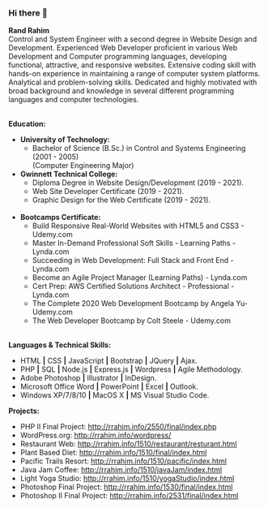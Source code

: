 ### Hi there 👋

<!--
**randrahim/randrahim** is a ✨ _special_ ✨ repository because its `README.md` (this file) appears on your GitHub profile. -->
<b>Rand Rahim</b><br>
Control and System Engineer with a second degree in Website Design and Development. Experienced Web Developer proficient in various Web Development and Computer programming languages, developing functional, attractive, and responsive websites. Extensive coding skill with hands-on experience in maintaining a range of computer system platforms. Analytical and problem-solving skills. Dedicated and highly motivated with broad background and knowledge in several different programming languages and computer technologies. <br><br>

<b>Education:</b>
- <b>University of Technology:</b>
  - Bachelor of Science (B.Sc.) in Control and Systems Engineering  (2001 - 2005)<br>
    (Computer Engineering Major)
- <b>Gwinnett Technical College:</b>
  - Diploma Degree in Website Design/Development (2019 - 2021).
  - Web Site Developer Certificate (2019 - 2021).
  - Graphic Design for the Web Certificate (2019 - 2021).<br><br>
- <b>Bootcamps Certificate:</b>
  - Build Responsive Real-World Websites with HTML5 and CSS3 - Udemy.com		
  - Master In-Demand Professional Soft Skills - Learning Paths - Lynda.com 		
  - Succeeding in Web Development: Full Stack and Front End - Lynda.com 		
  - Become an Agile Project Manager (Learning Paths) - Lynda.com	
  - Cert Prep: AWS Certified Solutions Architect - Professional - Lynda.com		
  - The Complete 2020 Web Development Bootcamp by Angela Yu- Udemy.com			
  - The Web Developer Bootcamp by Colt Steele - Udemy.com		<br><br>


<b>Languages & Technical Skills:</b>
- HTML <b>|</b> CSS <b>|</b> JavaScript <b>|</b> Bootstrap <b>|</b> JQuery <b>|</b> Ajax.
- PHP <b>|</b> SQL <b>|</b> Node.js <b>|</b> Express.js <b>|</b> Wordpress <b>|</b> Agile Methodology.
- Adobe Photoshop <b>|</b> Illustrator <b>|</b> InDesign.
- Microsoft Office Word <b>|</b> PowerPoint <b>|</b> Excel <b>|</b> Outlook.
- Windows XP/7/8/10  <b>|</b> MacOS X  <b>|</b> MS Visual Studio Code.

<b>Projects:</b><br>
- PHP II Final Project: http://rrahim.info/2550/final/index.php
- WordPress.org: http://rrahim.info/wordpress/
- Restaurant Web: http://rrahim.info/1510/restaurant/resturant.html
- Plant Based Diet: http://rrahim.info/1510/final/index.html
- Pacific Trails Resort: http://rrahim.info/1510/pacific/index.html
- Java Jam Coffee: http://rrahim.info/1510/javaJam/index.html
- Light Yoga Studio: http://rrahim.info/1510/yogaStudio/index.html
- Photoshop Final Project: http://rrahim.info/1530/final/index.html
- Photoshop II Final Project: http://rrahim.info/2531/final/index.html
